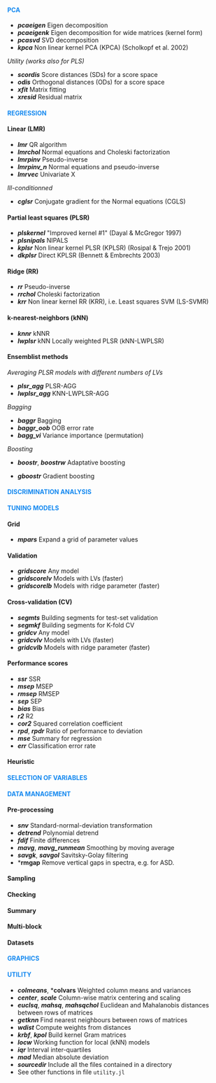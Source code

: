 #### <span style="color:#1589F0"> **PCA** </span>

- ***pcaeigen*** Eigen decomposition
- ***pcaeigenk*** Eigen decomposition for wide matrices (kernel form)
- ***pcasvd*** SVD decomposition
- ***kpca*** Non linear kernel PCA  (KPCA) (Scholkopf et al. 2002)

*Utility (works also for PLS)*
- ***scordis*** Score distances (SDs) for a score space
- ***odis*** Orthogonal distances (ODs) for a score space
- ***xfit*** Matrix fitting 
- ***xresid*** Residual matrix  

#### <span style="color:#1589F0;"> **REGRESSION** </span>

#### **Linear (LMR)**

- ***lmr*** QR algorithm
- ***lmrchol*** Normal equations and Choleski factorization
- ***lmrpinv*** Pseudo-inverse
- ***lmrpinv_n*** Normal equations and pseudo-inverse
- ***lmrvec*** Univariate X

*Ill-conditionned* 

- ***cglsr*** Conjugate gradient for the Normal equations (CGLS)

#### **Partial least squares (PLSR)**

- ***plskernel*** "Improved kernel #1" (Dayal & McGregor 1997)
- ***plsnipals*** NIPALS
- ***kplsr*** Non linear kernel PLSR (KPLSR) (Rosipal & Trejo 2001)
- ***dkplsr*** Direct KPLSR (Bennett & Embrechts 2003)
<!---
- ***plsnipals*** Nipals
- ***plsrannar*** Kernel version for wide matrices (Rannar et al. 1994)
-->

#### **Ridge (RR)**

- ***rr*** Pseudo-inverse
- ***rrchol*** Choleski factorization
- ***krr*** Non linear kernel RR (KRR), i.e. Least squares SVM (LS-SVMR)

<!---
#### Support vector machine
- ***svmr*** SVM regression (SVMR)
-->

#### **k-nearest-neighbors (kNN)**

- ***knnr*** kNNR
- ***lwplsr*** kNN Locally weighted PLSR (kNN-LWPLSR)

#### **Ensemblist methods**

*Averaging PLSR models with different numbers of LVs*

- ***plsr_agg*** PLSR-AGG
- ***lwplsr_agg*** KNN-LWPLSR-AGG 

*Bagging*

- ***baggr*** Bagging 
- ***baggr_oob*** OOB error rate
- ***bagg_vi*** Variance importance (permutation)

*Boosting*

- ***boostr***, ***boostrw*** Adaptative boosting

- ***gboostr*** Gradient boosting

#### <span style="color:#1589F0"> DISCRIMINATION ANALYSIS </span>
  
<!---
#### Factorial discrimination analysis (FDA)

- ***fda*** Eigen decomposition of the compromise "inter/intra"
- ***fdasvd*** Weighted SVD decomposition of the class centers

#### On predicted Y-dummy table

- ***lmrda*** DA on LMR prediction (LMR-DA)
- ***plsrda*** DA on PLSR prediction (PLSR-DA = common "PLSDA")
- ***kplsrda*** DA on KPLSR prediction (KPLSR-DA)
- ***rrda*** DA on RR prediction (RR-DA)
- ***krrda*** DA on KRR prediction (KRR-DA)

#### Probabilistic

- ***lda*** Linear discriminant analysis (LDA)
- ***qda*** Quadratic discriminant analysis (QDA)
- ***plslda*** LDA on PLS latent variables (LVs) (PLS-LDA)
- ***plsqda*** QDA on PLS LVs (PLS-QDA)

#### Support vector machine

- ***svmda*** SVMDA (= SVMC)

#### K-nearest-neighbors

- ***knnda*** KNN-DA
- ***lwplsrda*** KNN Locally weighted PLSR-DA (KNN-LWPLSR-DA)
- ***lwplslda*** KNN Locally weighted PLS-LDA/QDA (KNN-LWPLS-LDA/QDA)
-->

<!---
#### <span style="color:#1589F0"> **ENSEMBLIST METHODS** </span>
- ***plsrda_agg*** PLSRDA-AGG
- ***lwplsrda_agg*** KNN-LWPLSR-DA-AGG
- ***lwplslda_agg*** KNN-LWPLS-LDA-AGG
- ***lwplslda_agg*** KNN-LWPLS-QDA-AGG
-->

#### <span style="color:#1589F0"> TUNING MODELS </span>

#### **Grid**

- ***mpars*** Expand a grid of parameter values

#### **Validation**

- ***gridscore*** Any model
- ***gridscorelv*** Models with LVs (faster)
- ***gridscorelb*** Models with ridge parameter (faster)
  
#### **Cross-validation (CV)**

- ***segmts*** Building segments for test-set validation
- ***segmkf*** Building segments for K-fold CV
- ***gridcv*** Any model
- ***gridcvlv*** Models with LVs (faster)
- ***gridcvlb*** Models with ridge parameter (faster)  

#### **Performance scores**

- ***ssr*** SSR
- ***msep*** MSEP
- ***rmsep*** RMSEP
- ***sep*** SEP
- ***bias*** Bias
- ***r2*** R2
- ***cor2*** Squared correlation coefficient
- ***rpd***, ***rpdr*** Ratio of performance to deviation
- ***mse*** Summary for regression
- ***err*** Classification error rate

#### **Heuristic**  

<!---  
- ***selwold*** Wold's criterion for models with LVs  
-->

#### <span style="color:#1589F0"> **SELECTION OF VARIABLES** </span>

<!---
- ***covsel*** COVSEL algorithm (Roger et al. 2011)
-->

#### <span style="color:#1589F0"> **DATA MANAGEMENT** </span>

#### **Pre-processing**

- ***snv*** Standard-normal-deviation transformation
- ***detrend*** Polynomial detrend
- ***fdif*** Finite differences
- ***mavg***, ***mavg_runmean*** Smoothing by moving average
- ***savgk***, ***savgol*** Savitsky-Golay filtering
- ***rmgap** Remove vertical gaps in spectra, e.g. for ASD.

<!--- 
- ***xinterp*** Resampling of spectra by interpolation methods
- **eposvd** Pre-processing data by external parameter orthogonalization (EPO; Roger et al 2003) 
-->

#### **Sampling**

<!---
- ***sampks*** Kennard-Stone sampling 
- ***sampdp*** Duplex sampling 
- ***sampclas*** Within-class (stratified) sampling
-->

#### **Checking**

<!---
- ***checkna*** Find and count NA values in a data set
- ***plotxna*** Plotting missing data in a matrix
- ***checkdupl*** Find duplicated row observations between two data sets 
- ***rmdupl*** Remove duplicated row observations between two data sets
-->

#### **Summary**

<!---
- ***aggmean*** Centers of classes
- ***dtagg*** Summary statistics with data subsets
- ***summ*** Summary of the quantitative variables of a data set
-->

#### **Multi-block**

<!---
- ***mblocks*** Makes a list of blocks
- ***hconcat*** Horizontal block concatenation 
- ***blockscal*** Block autoscaling
-->

#### **Datasets**

<!---
- ***asdgap** ASD spectra with vertical gaps
- ***cassav*** Tropical shrubs
- ***forages*** Tropical forages
- ***octane*** Gazoline "octane" dataset
- ***ozone*** Los Angeles "ozone" pollution (1976) dataset
-->

#### <span style="color:#1589F0"> **GRAPHICS** </span>

<!---
- ***plotsp*** Plotting spectra, loadings, or more generally row observations of a data set
- ***plostsp1*** Same as  ***plotsp*** but one-by-one row
- ***plotxy*** 2-d scatter plot
- ***plotjit*** Jittered plot
- ***plotscore*** Plotting error rates of prediction models
-->

#### <span style="color:#1589F0"> **UTILITY** </span>

- ***colmeans***, ***colvars** Weighted column means and variances
- ***center***, ***scale*** Column-wise matrix centering and scaling
- ***euclsq***, ***mahsq***, ***mahsqchol*** Euclidean and Mahalanobis distances between rows of matrices
- ***getknn*** Find nearest neighbours between rows of matrices
- ***wdist*** Compute weights from distances
- ***krbf***, ***kpol*** Build kernel Gram matrices
- ***locw*** Working function for local (kNN) models
- ***iqr*** Interval inter-quartiles
- ***mad*** Median absolute deviation
- ***sourcedir*** Include all the files contained in a directory
- See other functions in file `utility.jl`





<!---
- ***dmnorm*** Multivariate normal probability density
- ***dummy*** Dummy table
- ***matB***, ***matW*** Between and within covariance matrices
-->

